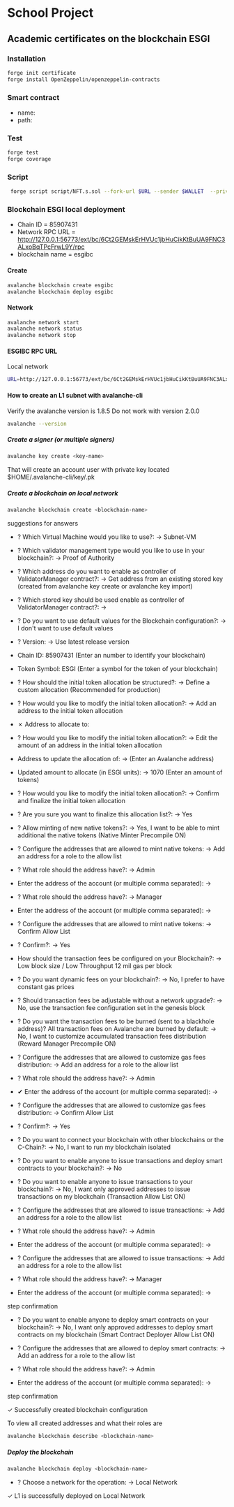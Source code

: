# School Project

## Academic certificates on the blockchain ESGI

### Installation

```sh
forge init certificate
forge install OpenZeppelin/openzeppelin-contracts
```

### Smart contract

- name:
- path: 

### Test

```sh
forge test
forge coverage 
```

### Script

```sh
 forge script script/NFT.s.sol --fork-url $URL --sender $WALLET  --private-key $PK --broadcast
```

### Blockchain ESGI local deployment

- Chain ID = 85907431
- Network RPC URL = http://127.0.0.1:56773/ext/bc/6Ct2GEMskErHVUc1jbHuCikKtBuUA9FNC3ALxoBqTPcFrwL9Y/rpc
- blockchain name = esgibc

#### Create

```sh
avalanche blockchain create esgibc
avalanche blockchain deploy esgibc
```

#### Network

```sh
avalanche network start
avalanche network status
avalanche network stop
```

#### ESGIBC RPC URL

Local network

```sh
URL=http://127.0.0.1:56773/ext/bc/6Ct2GEMskErHVUc1jbHuCikKtBuUA9FNC3ALxoBqTPcFrwL9Y/rpc
```

#### How to create an L1 subnet with avalanche-cli

Verify the avalanche version is 1.8.5
Do not work with version 2.0.0

```sh
avalanche --version
```

##### Create a signer (or multiple signers)

```sh
avalanche key create <key-name>
```

That will create an account user with private key located $HOME/.avalanche-cli/key/<key-name>.pk

##### Create a blockchain on local network

```sh
avalanche blockchain create <blockchain-name>
```

suggestions for answers

- ? Which Virtual Machine would you like to use?:
-> Subnet-VM

- ? Which validator management type would you like to use in your blockchain?:
-> Proof of Authority

- ? Which address do you want to enable as controller of ValidatorManager contract?:
-> Get address from an existing stored key (created from avalanche key create or avalanche key import)

- ? Which stored key should be used enable as controller of ValidatorManager contract?:
-> <key-name>

- ? Do you want to use default values for the Blockchain configuration?:
-> I don't want to use default values

- ? Version:
-> Use latest release version

- Chain ID: 85907431 (Enter an number to identify your blockchain)

- Token Symbol: ESGI (Enter a symbol for the token of your blockchain)

- ? How should the initial token allocation be structured?:
-> Define a custom allocation (Recommended for production)

- ? How would you like to modify the initial token allocation?:
-> Add an address to the initial token allocation

- ✗ Address to allocate to: 

- ? How would you like to modify the initial token allocation?:
-> Edit the amount of an address in the initial token allocation

- Address to update the allocation of: 
-> <key-name-address> (Enter an Avalanche address)

- Updated amount to allocate (in ESGI units): 
-> 1070 (Enter an amount of tokens)

- ? How would you like to modify the initial token allocation?:
-> Confirm and finalize the initial token allocation

- ? Are you sure you want to finalize this allocation list?:
-> Yes

- ? Allow minting of new native tokens?:
-> Yes, I want to be able to mint additional the native tokens (Native Minter Precompile ON)

- ? Configure the addresses that are allowed to mint native tokens:
-> Add an address for a role to the allow list

- ? What role should the address have?:
-> Admin

- Enter the address of the account (or multiple comma separated):
-> <address> 

- ? What role should the address have?:
-> Manager

- Enter the address of the account (or multiple comma separated):
-> <address>

- ? Configure the addresses that are allowed to mint native tokens:
-> Confirm Allow List

- ? Confirm?:
-> Yes

- How should the transaction fees be configured on your Blockchain?:
-> Low block size    / Low Throughput    12 mil gas per block

- ? Do you want dynamic fees on your blockchain?:
-> No, I prefer to have constant gas prices

- ? Should transaction fees be adjustable without a network upgrade?:
-> No, use the transaction fee configuration set in the genesis block

- ? Do you want the transaction fees to be burned (sent to a blackhole address)? All transaction fees on Avalanche are burned by default:
-> No, I want to customize accumulated transaction fees distribution (Reward Manager Precompile ON)

- ? Configure the addresses that are allowed to customize gas fees distribution:
-> Add an address for a role to the allow list

- ? What role should the address have?:
-> Admin

- ✔ Enter the address of the account (or multiple comma separated):
-> <address>

- ? Configure the addresses that are allowed to customize gas fees distribution:
-> Confirm Allow List

- ? Confirm?:
-> Yes

- ? Do you want to connect your blockchain with other blockchains or the C-Chain?:
-> No, I want to run my blockchain isolated

- ? Do you want to enable anyone to issue transactions and deploy smart contracts to your blockchain?:
-> No

- ? Do you want to enable anyone to issue transactions to your blockchain?:
-> No, I want only approved addresses to issue transactions on my blockchain (Transaction Allow List ON)

- ? Configure the addresses that are allowed to issue transactions:
-> Add an address for a role to the allow list

- ? What role should the address have?:
-> Admin

- Enter the address of the account (or multiple comma separated):
-> <address>

- ? Configure the addresses that are allowed to issue transactions:
-> Add an address for a role to the allow list

- ? What role should the address have?:
-> Manager

- Enter the address of the account (or multiple comma separated):
-> <address>

step confirmation

- ? Do you want to enable anyone to deploy smart contracts on your blockchain?:
-> No, I want only approved addresses to deploy smart contracts on my blockchain (Smart Contract Deployer Allow List ON)

- ? Configure the addresses that are allowed to deploy smart contracts:
-> Add an address for a role to the allow list

- ? What role should the address have?:
-> Admin

- Enter the address of the account (or multiple comma separated):
-> <address>

step confirmation

✓ Successfully created blockchain configuration

To view all created addresses and what their roles are

```sh
avalanche blockchain describe <blockchain-name>
```

##### Deploy the blockchain

```sh
avalanche blockchain deploy <blockchain-name>
```

- ? Choose a network for the operation:
-> Local Network

✓ L1 is successfully deployed on Local Network
